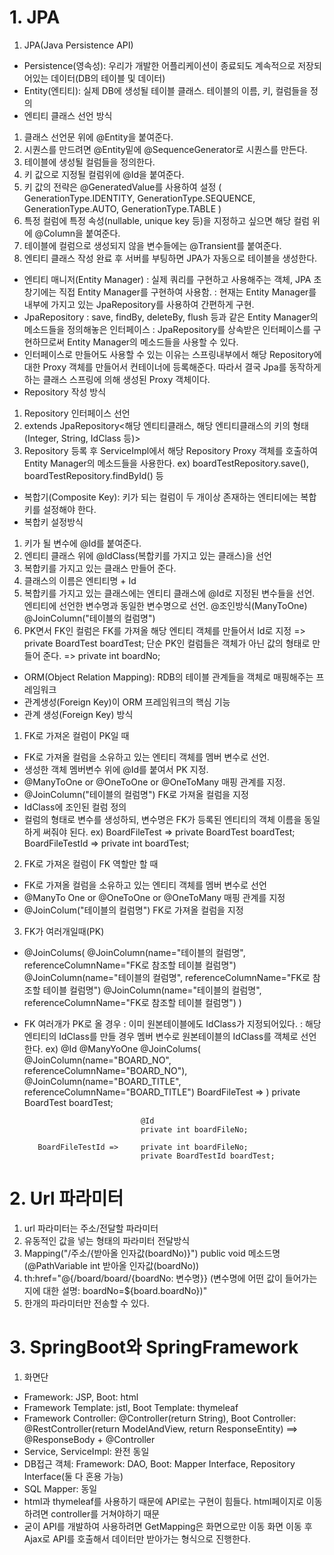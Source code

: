 # 1. JPA
1. JPA(Java Persistence API)
- Persistence(영속성): 우리가 개발한 어플리케이션이 종료되도 계속적으로 저장되어있는 데이터(DB의 테이블 및 데이터)
- Entity(엔티티): 실제 DB에 생성될 테이블 클래스. 테이블의 이름, 키, 컬럼들을 정의
- 엔티티 클래스 선언 방식
1) 클래스 선언문 위에 @Entity을 붙여준다.
2) 시퀀스를 만드려면 @Entity밑에 @SequenceGenerator로 시퀀스를 만든다.
3) 테이블에 생성될 컬럼들을 정의한다.
4) 키 값으로 지정될 컬럼위에 @Id을 붙여준다.
5) 키 값의 전략은 @GeneratedValue를 사용하여 설정
    (
      GenerationType.IDENTITY,
      GenerationType.SEQUENCE, 
      GenerationType.AUTO, 
      GenerationType.TABLE
    )
6) 특정 컬럼에 특정 속성(nullable, unique key 등)을 지정하고 싶으면 해당 컬럼 위에 @Column을 붙여준다.
7) 테이블에 컬럼으로 생성되지 않을 변수들에는 @Transient를 붙여준다.
8) 엔티티 클래스 작성 완료 후 서버를 부팅하면 JPA가 자동으로 테이블을 생성한다.
- 엔티티 매니저(Entity Manager)
: 실제 쿼리를 구현하고 사용해주는 객체, JPA 초창기에는 직접 Entity Manager를 구현하여 사용함.
: 현재는 Entity Manager를 내부에 가지고 있는 JpaRepository를 사용하여 간편하게 구현.
- JpaRepository
: save, findBy, deleteBy, flush 등과 같은 Entity Manager의 메소드들을 정의해놓은 인터페이스
: JpaRepository를 상속받은 인터페이스를 구현하므로써 Entity Manager의 메소드들을 사용할 수 있다.
- 인터페이스로 만들어도 사용할 수 있는 이유는 스프링내부에서 해당 Repository에 대한 Proxy 객체를 만들어서 컨테이너에 등록해준다. 따라서 결국 Jpa를 동작하게 하는 클래스 스프링에 의해 생성된 Proxy 객체이다.
- Repository 작성 방식
1) Repository 인터페이스 선언
2) extends JpaRepository<해당 엔티티클래스, 해당 엔티티클래스의 키의 형태(Integer, String, IdClass 등)>
3) Repository 등록 후 ServiceImpl에서 해당 Repository Proxy 객체를 호출하여 Entity Manager의 메소드들을 사용한다. ex) boardTestRepository.save(), boardTestRepository.findById() 등
- 복합기(Composite Key): 키가 되는 컬럼이 두 개이상 존재하는 엔티티에는 복합키를 설정해야 한다.
- 복합키 설정방식
1) 키가 될 변수에 @Id를 붙여준다.
2) 엔티티 클래스 위에 @IdClass(복합키를 가지고 있는 클래스)을 선언
3) 복합키를 가지고 있는 클래스 만들어 준다.
4) 클래스의 이름은 엔티티명 + Id
5) 복합키를 가지고 있는 클래스에는 엔티티 클래스에 @Id로 지정된 변수들을 선언.
  엔티티에 선언한 변수명과 동일한 변수명으로 선언.
                                                                        @조인방식(ManyToOne)
                                                                        @JoinColumn("테이블의 컬럼명")
  6) PK면서 FK인 컬럼은 FK를 가져올 해당 엔티티 객체를 만들어서 Id로 지정 => private BoardTest boardTest;
    단순 PK인 컬럼들은 객체가 아닌 값의 형태로 만들어 준다. => private int boardNo;
- ORM(Object Relation Mapping): RDB의 테이블 관계들을 객체로 매핑해주는 프레임워크
- 관계생성(Foreign Key)이 ORM 프레임워크의 핵심 기능
- 관계 생성(Foreign Key) 방식
1) FK로 가져온 컬럼이 PK일 때
- FK로 가져올 컬럼을 소유하고 있는 엔티티 객체를 멤버 변수로 선언.
- 생성한 객체 멤버변수 위에 @Id를 붙여서 PK 지정.
- @ManyToOne or @OneToOne or @OneToMany 매핑 관계를 지정.
- @JoinColumn("테이블의 컬럼명") FK로 가져올 컬럼을 지정
- IdClass에 조인된 컬럼 정의
- 컬럼의 형태로 변수를 생성하되, 변수명은 FK가 등록된 엔티티의 객체 이름을 동일하게 써줘야 된다.
  ex) BoardFileTest => private BoardTest boardTest;
      BoardFileTestId => private int boardTest;
2) FK로 가져온 컬럼이 FK 역할만 할 때
- FK로 가져올 컬럼을 소유하고 있는 엔티티 객체를 멤버 변수로 선언
- @ManyTo One or @OneToOne or @OneToMany 매핑 관계를 지정
- @JoinColum("테이블의 컬럼명") FK로 가져올 컬럼을 지정
3) FK가 여러개일때(PK)
- @JoinColums(
      @JoinColumn(name="테이블의 컬럼명", referenceColumnName="FK로 참조할 테이블 컬럼명")
      @JoinColumn(name="테이블의 컬럼명", referenceColumnName="FK로 참조할 테이블 컬럼명")
      @JoinColumn(name="테이블의 컬럼명", referenceColumnName="FK로 참조할 테이블 컬럼명")
  )
- FK 여러개가 PK로 올 경우
: 이미 원본테이블에도 IdClass가 지정되어있다.
: 해당 엔티티의 IdClass를 만들 경우 멤버 변수로 원본테이블의 IdClass를 객체로 선언한다.
ex)
                                @Id
                                @ManyYoOne
                                @JoinColums(
                                  @JoinColumn(name="BOARD_NO", referenceColumnName="BOARD_NO"),
                                  @JoinColumn(name="BOARD_TITLE", referenceColumnName="BOARD_TITLE")
          BoardFileTest =>      )
                                private BoardTest boardTest;

                                @Id
                                private int boardFileNo;

         BoardFileTestId =>     private int boardFileNo;
                                private BoardTestId boardTest;

# 2. Url 파라미터
1. url 파라미터는 주소/전달할 파라미터
2. 유동적인 값을 넣는 형태의 파라미터 전달방식
3. Mapping("/주소/{받아올 인자값(boardNo)}")
    public void 메소드명(@PathVariable int 받아올 인자값(boardNo))
4. th:href="@{/board/board/{boardNo: 변수명}} (변수명에 어떤 값이 들어가는지에 대한 설명: boardNo=${board.boardNo})"
5. 한개의 파라미터만 전송할 수 있다.

# 3. SpringBoot와 SpringFramework
1. 화면단
- Framework: JSP, Boot: html
- Framework Template: jstl, Boot Template: thymeleaf
- Framework Controller: @Controller(return String), Boot Controller: @RestController(return ModelAndView, return ResponseEntity) ==> @ResponseBody + @Controller
- Service, ServiceImpl: 완전 동일
- DB접근 객체: Framework: DAO, Boot: Mapper Interface, Repository Interface(둘 다 혼용 가능)
- SQL Mapper: 동일
- html과 thymeleaf를 사용하기 때문에 API로는 구현이 힘들다.
  html페이지로 이동하려면 controller를 거쳐야하기 때문
- 굳이 API를 개발하여 사용하려면 GetMapping은 화면으로만 이동
  화면 이동 후 Ajax로 API를 호출해서 데이터만 받아가는 형식으로 진행한다.